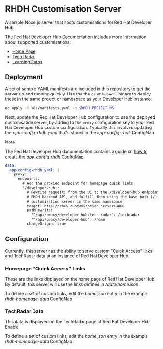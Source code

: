 # RHDH Customisation Server

A sample Node.js server that hosts customisations for Red Hat Developer Hub. 

The Red Hat Developer Hub Documentation includes more information about
supported customisations:

* [Home Page](https://docs.redhat.com/en/documentation/red_hat_developer_hub/1.2/html/getting_started_with_red_hat_developer_hub/proc-customize-rhdh-homepage_rhdh-getting-started#proc-customize-rhdh-homepage_rhdh-getting-started)
* [Tech Radar](https://docs.redhat.com/en/documentation/red_hat_developer_hub/1.2/html/getting_started_with_red_hat_developer_hub/proc-customize-rhdh-tech-radar-page_rhdh-getting-started)
* [Learning Paths](https://docs.redhat.com/en/documentation/red_hat_developer_hub/1.2/html/getting_started_with_red_hat_developer_hub/proc-customize-rhdh-learning-paths_rhdh-getting-started)

## Deployment

A set of sample YAML manifests are included in this repository to get the
server up and running quickly. Use the the `oc` or `kubectl` binary to deploy
these in the same project or namespace as your Developer Hub instance:

```bash
oc apply -f k8s/manifests.yaml -n $RHDH_PROJECT_NS
```

Next, update the Red Hat Developer Hub configuration to use the deployed
customisation server, by adding to the `proxy` configuration key to your Red
Hat Developer Hub custom configuration. Typically this involves updating the
*app-config-rhdh.yaml* that's stored in the *app-config-rhdh* ConfigMap.

> [!NOTE]
> The Red Hat Developer Hub documentation contains a guide on [how to create the *app-config-rhdh* ConfigMap](https://docs.redhat.com/en/documentation/red_hat_developer_hub/1.2/html/administration_guide_for_red_hat_developer_hub/assembly-add-custom-app-file-openshift_admin-rhdh).

```yaml
data:
  app-config-rhdh.yaml: |
    proxy:
      endpoints:
        # Add the proxied endpoint for homepage quick links
        '/developer-hub':
          # Rewrite requests from the UI to the /developer-hub endpoint to the
          # RHDH backend API, and fulfill them using the base path (/) from the
          # customisation server in the same namespace
          target: http://rhdh-customisation-server:8080
          pathRewrite:
            '^/api/proxy/developer-hub/tech-radar': /techradar
            '^/api/proxy/developer-hub': /home
          changeOrigin: true
```

## Configuration

Currently, this server has the ability to serve custom "Quick Access" links and
TechRadar data to an instance of Red Hat Developer Hub.

### Homepage "Quick Access" Links

These are the links displayed on the home page of Red Hat Developer Hub. By
default, this server will use the links defined in */data/home.json*.

To define a set of custom links, edit the *home.json* entry in the example
*rhdh-homepage-data* ConfigMap.

### TechRadar Data

This data is displayed on the TechRadar page of Red Hat Developer Hub. Enable


To define a set of custom links, edit the *home.json* entry in the example
*rhdh-homepage-data* ConfigMap.

